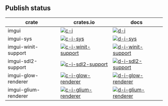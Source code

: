 ## Publish status

| crate                | crates.io                                       | docs                                            |
|----------------------|-------------------------------------------------|-------------------------------------------------|
| imgui                | [![c-i]][c-i-url]                               | [![d-i]][d-i-url]                               |
| imgui-sys            | [![c-i-sys]][c-i-sys-url]                       | [![d-i-sys]][d-i-sys-url]                       |
| imgui-winit-support  | [![c-i-winit-support]][c-i-winit-support-url]   | [![d-i-winit-support]][d-i-winit-support-url]   |
| imgui-sdl2-support   | [![c-i-sdl2-support]][c-i-sdl2-support-url]     | [![d-i-sdl2-support]][d-i-sdl2-support-url]     |
| imgui-glow-renderer  | [![c-i-glow-renderer]][c-i-glow-renderer-url]   | [![d-i-glow-renderer]][d-i-glow-renderer-url]   |
| imgui-glium-renderer | [![c-i-glium-renderer]][c-i-glium-renderer-url] | [![d-i-glium-renderer]][d-i-glium-renderer-url] |

[c-i]: https://img.shields.io/crates/v/imgui
[c-i-sys]: https://img.shields.io/crates/v/imgui-sys
[c-i-winit-support]: https://img.shields.io/crates/v/imgui-winit-support
[c-i-sdl2-support]: https://img.shields.io/crates/v/imgui-sdl2-support
[c-i-glow-renderer]: https://img.shields.io/crates/v/imgui-glow-renderer
[c-i-glium-renderer]: https://img.shields.io/crates/v/imgui-glium-renderer

[c-i-url]: https://crates.io/crates/imgui
[c-i-sys-url]: https://crates.io/crates/imgui-sys
[c-i-winit-support-url]: https://crates.io/crates/imgui-winit-support
[c-i-sdl2-support-url]: https://crates.io/crates/imgui-sdl2-support
[c-i-glow-renderer-url]: https://crates.io/crates/imgui-glow-renderer
[c-i-glium-renderer-url]: https://crates.io/crates/imgui-glium-renderer


[d-i]: https://img.shields.io/docsrs/imgui
[d-i-sys]: https://img.shields.io/docsrs/imgui-sys
[d-i-winit-support]: https://img.shields.io/docsrs/imgui-winit-support
[d-i-sdl2-support]: https://img.shields.io/docsrs/imgui-sdl2-support
[d-i-glow-renderer]: https://img.shields.io/docsrs/imgui-glow-renderer
[d-i-glium-renderer]: https://img.shields.io/docsrs/imgui-glium-renderer

[d-i-url]: https://docs.rs/imgui
[d-i-sys-url]: https://docs.rs/imgui-sys
[d-i-winit-support-url]: https://docs.rs/imgui-winit-support
[d-i-sdl2-support-url]: https://docs.rs/imgui-sdl2-support
[d-i-glow-renderer-url]: https://docs.rs/imgui-glow-renderer
[d-i-glium-renderer-url]: https://docs.rs/imgui-glium-renderer
